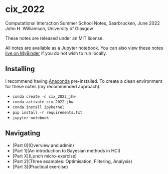 # cix_2022
Computational Interaction Summer School Notes, Saarbrucken, June 2022
John H. Williamson, University of Glasgow

These notes are released under an MIT license.

All notes are available as a Jupyter notebook. You can also view these notes [live on MyBinder]() if you do not wish to run locally.

## Installing

I recommend having [Anaconda]() pre-installed. To create a clean environment for these notes (my recommended approach):

* `conda create -n cix_2022_jhw`
* `conda activate cix_2022_jhw`
* `conda install ipykernel`
* `pip install -r requirements.txt`
* `jupyter notebook`

## Navigating

* [Part 0](Overview and admin)
* [Part 1](An introduction to Bayesian methods in HCI)
* [Part X](Lunch micro-exercise)
* [Part 2](Three examples: Optimisation, Filtering, Analysis)
* [Part 3](Practical exercise)
